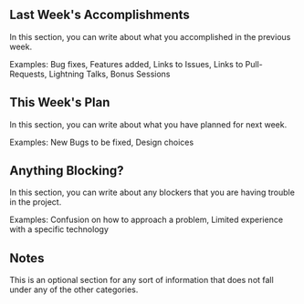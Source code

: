 ## Last Week's Accomplishments

 In this section, you can write about what you accomplished in the previous week.

 Examples:
 Bug fixes, Features added, Links to Issues, Links to Pull-Requests, Lightning Talks, Bonus Sessions

## This Week's Plan

 In this section, you can write about what you have planned for next week.

 Examples: New Bugs to be fixed, Design choices

## Anything Blocking?

 In this section, you can write about any blockers that you are having trouble in the project.

 Examples: Confusion on how to approach a problem, Limited experience with a specific technology

## Notes

 This is an optional section for any sort of information that does not fall under any of the other categories.
